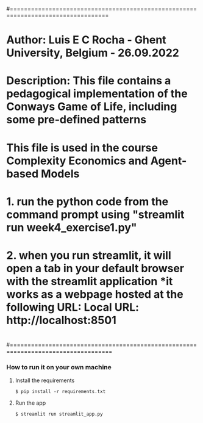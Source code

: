 #==================================================================================
# Author: Luis E C Rocha  - Ghent University, Belgium  - 26.09.2022
#
# Description: This file contains a pedagogical implementation of the Conways Game of Life, including some pre-defined patterns
#              This file is used in the course Complexity Economics and Agent-based Models
#              1. run the python code from the command prompt using "streamlit run week4_exercise1.py"
#              2. when you run streamlit, it will open a tab in your default browser with the streamlit application *it works as a webpage hosted at the following URL:  Local URL: http://localhost:8501
#
#===================================================================================


### How to run it on your own machine

1. Install the requirements

   ```
   $ pip install -r requirements.txt
   ```

2. Run the app

   ```
   $ streamlit run streamlit_app.py
   ```
